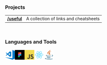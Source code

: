 ### Projects

|         |            | 
| -|:-:|
| [**/useful**](https://github.com/tbtuan/useful) | A collection of links and cheatsheets |

<br />

### Languages and Tools

<img align="left" alt="Visual Studio Code" width="32px" src="https://raw.githubusercontent.com/github/explore/master/topics/visual-studio-code/visual-studio-code.png" />
<img align="left" alt="Figma" width="32px" src="https://raw.githubusercontent.com/github/explore/master/topics/figma/figma.png" />
<img align="left" alt="Javascript" width="32px" src="https://raw.githubusercontent.com/github/explore/master/topics/javascript/javascript.png" />
<img align="left" alt="React" width="32px" src="https://raw.githubusercontent.com/github/explore/master/topics/react/react.png" />
<img align="left" alt="Java" width="32px" src="https://raw.githubusercontent.com/github/explore/master/topics/java/java.png" />
